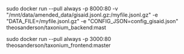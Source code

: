 sudo docker run --pull always -p 8000:80 -v "/mnt/data/amended_data/gisaid.jsonl.gz:/myfile.jsonl.gz" -e "DATA_FILE=/myfile.jsonl.gz" -e "CONFIG_JSON=config_gisaid.json" theosanderson/taxonium_backend:mast

sudo docker run --pull always -p 3000:80 theosanderson/taxonium_frontend:master